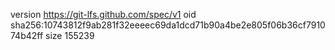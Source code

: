 version https://git-lfs.github.com/spec/v1
oid sha256:10743812f9ab281f32eeeec69da1dcd71b90a4be2e805f06b36cf791074b42ff
size 155239
